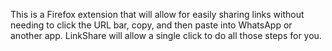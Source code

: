 This is a Firefox extension that will allow for easily sharing links without needing to click the URL bar, copy, and then paste into WhatsApp or another app. LinkShare will allow a single click to do all those steps for you.
